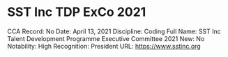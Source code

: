 # SST Inc TDP ExCo 2021

CCA Record: No
Date: April 13, 2021
Discipline: Coding
Full Name: SST Inc Talent Development Programme Executive Committee 2021
New: No
Notability: High
Recognition: President
URL: https://www.sstinc.org